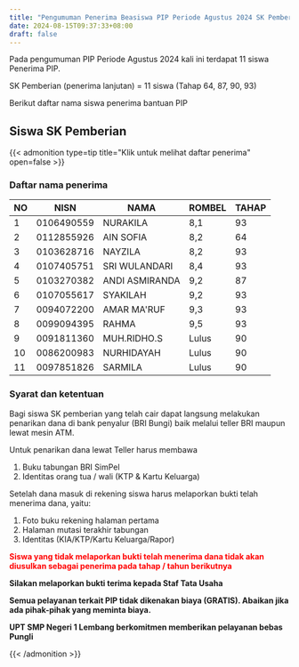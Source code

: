 ```yaml
---
title: "Pengumuman Penerima Beasiswa PIP Periode Agustus 2024 SK Pemberian"
date: 2024-08-15T09:37:33+08:00
draft: false
---
```


Pada pengumuman PIP Periode Agustus 2024 kali ini terdapat 11 siswa Penerima PIP. 

SK Pemberian (penerima lanjutan)    = 11 siswa (Tahap 64, 87, 90, 93)

Berikut daftar nama siswa penerima bantuan PIP

## Siswa SK Pemberian

{{< admonition type=tip title="Klik untuk melihat daftar penerima" open=false >}}

### Daftar nama penerima

| NO | NISN       | NAMA           | ROMBEL | TAHAP |
| -- | ---------- | -------------- | ------ | ----- |
| 1  | 0106490559 | NURAKILA       | 8,1    | 93    |
| 2  | 0112855926 | AIN SOFIA      | 8,2    | 64    |
| 3  | 0103628716 | NAYZILA        | 8,2    | 93    |
| 4  | 0107405751 | SRI WULANDARI  | 8,4    | 93    |
| 5  | 0103270382 | ANDI ASMIRANDA | 9,2    | 87    |
| 6  | 0107055617 | SYAKILAH       | 9,2    | 93    |
| 7  | 0094072200 | AMAR MA'RUF    | 9,3    | 93    |
| 8  | 0099094395 | RAHMA          | 9,5    | 93    |
| 9  | 0091811360 | MUH.RIDHO.S    | Lulus  | 90    |
| 10 | 0086200983 | NURHIDAYAH     | Lulus  | 90    |
| 11 | 0097851826 | SARMILA        | Lulus  | 90    |

### Syarat dan ketentuan

Bagi siswa SK pemberian yang telah cair dapat langsung melakukan penarikan dana di bank penyalur (BRI Bungi) baik melalui teller BRI maupun lewat mesin ATM.

Untuk penarikan dana lewat Teller harus membawa
1. Buku tabungan BRI SimPel
2. Identitas orang tua / wali (KTP & Kartu Keluarga)

Setelah dana masuk di rekening siswa harus melaporkan bukti telah menerima dana, yaitu:

1. Foto buku rekening halaman pertama
2. Halaman mutasi terakhir tabungan
3. Identitas (KIA/KTP/Kartu Keluarga/Rapor)

<span style="color:#ff0000"> **Siswa yang tidak melaporkan bukti telah menerima dana tidak akan diusulkan sebagai penerima pada tahap / tahun berikutnya** </span>

**Silakan melaporkan bukti terima kepada Staf Tata Usaha**

**Semua pelayanan terkait PIP tidak dikenakan biaya (GRATIS). Abaikan jika ada pihak-pihak yang meminta biaya.**

**UPT SMP Negeri 1 Lembang berkomitmen memberikan pelayanan bebas Pungli**

{{< /admonition >}}
